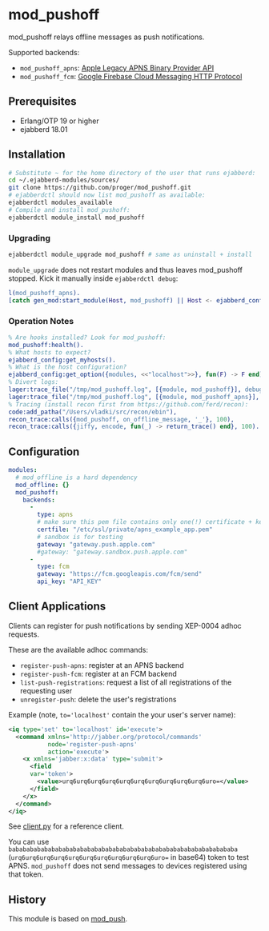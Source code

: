 # mod_pushoff

mod_pushoff relays offline messages as push notifications.

Supported backends:
- `mod_pushoff_apns`: [Apple Legacy APNS Binary Provider API](https://developer.apple.com/library/content/documentation/NetworkingInternet/Conceptual/RemoteNotificationsPG/BinaryProviderAPI.html#//apple_ref/doc/uid/TP40008194-CH13-SW1)
- `mod_pushoff_fcm`: [Google Firebase Cloud Messaging HTTP Protocol](https://firebase.google.com/docs/cloud-messaging/http-server-ref)

## Prerequisites

* Erlang/OTP 19 or higher
* ejabberd 18.01

## Installation

```bash
# Substitute ~ for the home directory of the user that runs ejabberd:
cd ~/.ejabberd-modules/sources/
git clone https://github.com/proger/mod_pushoff.git
# ejabberdctl should now list mod_pushoff as available:
ejabberdctl modules_available
# Compile and install mod_pushoff:
ejabberdctl module_install mod_pushoff
```

### Upgrading

```bash
ejabberdctl module_upgrade mod_pushoff # same as uninstall + install
```

`module_upgrade` does not restart modules and thus leaves mod_pushoff stopped.
Kick it manually inside `ejabberdctl debug`:

``` erlang
l(mod_pushoff_apns).
[catch gen_mod:start_module(Host, mod_pushoff) || Host <- ejabberd_config:get_myhosts()].
```

### Operation Notes

``` erlang
% Are hooks installed? Look for mod_pushoff:
mod_pushoff:health().
% What hosts to expect?
ejabberd_config:get_myhosts().
% What is the host configuration?
ejabberd_config:get_option({modules, <<"localhost">>}, fun(F) -> F end).
% Divert logs:
lager:trace_file("/tmp/mod_pushoff.log", [{module, mod_pushoff}], debug).
lager:trace_file("/tmp/mod_pushoff.log", [{module, mod_pushoff_apns}], debug).
% Tracing (install recon first from https://github.com/ferd/recon):
code:add_patha("/Users/vladki/src/recon/ebin"),
recon_trace:calls({mod_pushoff, on_offline_message, '_'}, 100),
recon_trace:calls({jiffy, encode, fun(_) -> return_trace() end}, 100).
```

## Configuration

```yaml
modules:
  # mod_offline is a hard dependency
  mod_offline: {}
  mod_pushoff:
    backends:
      -
        type: apns
        # make sure this pem file contains only one(!) certificate + key pair
        certfile: "/etc/ssl/private/apns_example_app.pem"
        # sandbox is for testing
        gateway: "gateway.push.apple.com"
        #gateway: "gateway.sandbox.push.apple.com"
      -
        type: fcm
        gateway: "https://fcm.googleapis.com/fcm/send"
        api_key: "API_KEY"
```

## Client Applications

Clients can register for push notifications by sending XEP-0004 adhoc requests.

These are the available adhoc commands:

* `register-push-apns`: register at an APNS backend
* `register-push-fcm`: register at an FCM backend
* `list-push-registrations`: request a list of all registrations of the requesting user
* `unregister-push`: delete the user's registrations

Example (note, `to='localhost'` contain the your user's server name):
```xml
<iq type='set' to='localhost' id='execute'>
  <command xmlns='http://jabber.org/protocol/commands'
           node='register-push-apns'
           action='execute'>
    <x xmlns='jabber:x:data' type='submit'>
      <field
      var='token'>
        <value>urq6urq6urq6urq6urq6urq6urq6urq6urq6urq6uro=</value>
      </field>
    </x>
  </command>
</iq>
```

See [client.py](client.py) for a reference client.

You can use `babababababababababababababababababababababababababababababababa` (`urq6urq6urq6urq6urq6urq6urq6urq6urq6urq6uro=` in base64) token to test APNS.
`mod_pushoff` does not send messages to devices registered using that token.

## History

This module is based on [mod_push](https://github.com/royneary/mod_push).
